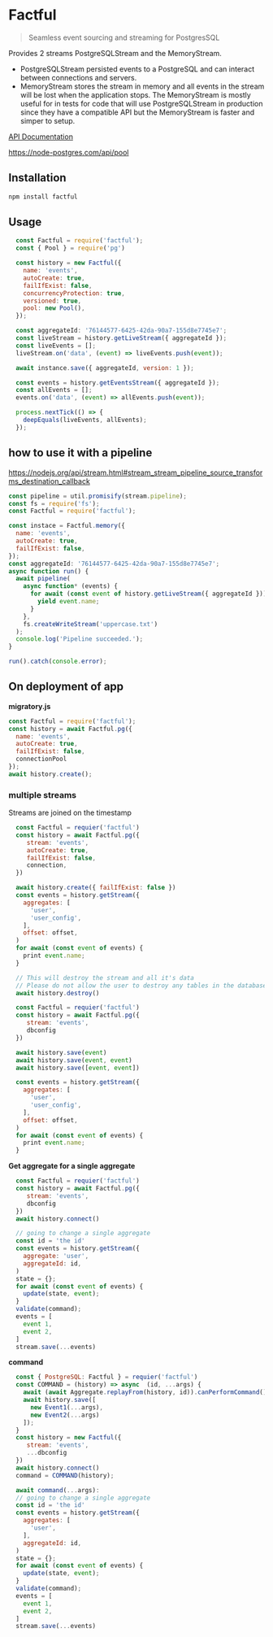 # Factful

> Seamless event sourcing and streaming for PostgresSQL

Provides 2 streams PostgreSQLStream and the MemoryStream.

- PostgreSQLStream persisted events to a PostgreSQL and can interact between
  connections and servers.
- MemoryStream stores the stream in memory and all events in the stream will be
  lost when the application stops. The MemoryStream is mostly useful for
  in tests for code that will use PostgreSQLStream in production since they have
  a compatible API but the MemoryStream is faster and simper to setup.

[API Documentation](docs/API.md)


https://node-postgres.com/api/pool

## Installation

```js
npm install factful
```

## Usage

```js
  const Factful = require('factful');
  const { Pool } = require('pg')

  const history = new Factful({
    name: 'events',
    autoCreate: true,
    failIfExist: false,
    concurrencyProtection: true,
    versioned: true,
    pool: new Pool(),
  });

  const aggregateId: '76144577-6425-42da-90a7-155d8e7745e7';
  const liveStream = history.getLiveStream({ aggregateId });
  const liveEvents = [];
  liveStream.on('data', (event) => liveEvents.push(event));

  await instance.save({ aggregateId, version: 1 });

  const events = history.getEventsStream({ aggregateId });
  const allEvents = [];
  events.on('data', (event) => allEvents.push(event));

  process.nextTick(() => {
    deepEquals(liveEvents, allEvents);
  });
```

## how to use it with a pipeline

https://nodejs.org/api/stream.html#stream_stream_pipeline_source_transforms_destination_callback

```js
const pipeline = util.promisify(stream.pipeline);
const fs = require('fs');
const Factful = require('factful');

const instace = Factful.memory({
  name: 'events',
  autoCreate: true,
  failIfExist: false,
});
const aggregateId: '76144577-6425-42da-90a7-155d8e7745e7';
async function run() {
  await pipeline(
    async function* (events) {
      for await (const event of history.getLiveStream({ aggregateId })) {
        yield event.name;
      }
    },
    fs.createWriteStream('uppercase.txt')
  );
  console.log('Pipeline succeeded.');
}

run().catch(console.error);
```

## On deployment of app

**migratory.js**

```js
const Factful = require('factful');
const history = await Factful.pg({
  name: 'events',
  autoCreate: true,
  failIfExist: false,
  connectionPool
});
await history.create();
```

### multiple streams

Streams are joined on the timestamp

```js
  const Factful = requier('factful')
  const history = await Factful.pg({
     stream: 'events',
     autoCreate: true,
     failIfExist: false,
     connection,
  })

  await history.create({ failIfExist: false })
  const events = history.getStream({
    aggregates: [
      'user',
      'user_config',
    ],
    offset: offset,
  )
  for await (const event of events) {
    print event.name;
  }

  // This will destroy the stream and all it's data
  // Please do not allow the user to destroy any tables in the database :)
  await history.destroy()
```

```js
  const Factful = requier('factful')
  const history = await Factful.pg({
     stream: 'events',
     dbconfig
  })

  await history.save(event)
  await history.save(event, event)
  await history.save([event, event])

  const events = history.getStream({
    aggregates: [
      'user',
      'user_config',
    ],
    offset: offset,
  )
  for await (const event of events) {
    print event.name;
  }
```


__Get aggregate for a single aggregate__
```js
  const Factful = requier('factful')
  const history = await Factful.pg({
     stream: 'events',
     dbconfig
  })
  await history.connect()

  // going to change a single aggregate
  const id = 'the id'
  const events = history.getStream({
    aggregate: 'user',
    aggregateId: id,
  )
  state = {};
  for await (const event of events) {
    update(state, event);
  }
  validate(command);
  events = [
    event 1,
    event 2,
  ]
  stream.save(...events)
```

__command__
```js
  const { PostgreSQL: Factful } = requier('factful')
  const COMMAND = (history) => async  (id, ...args) {
    await (await Aggregate.replayFrom(history, id)).canPerformCommand()
    await history.save([
      new Event1(...args),
      new Event2(...args)
    ]);
  }
  const history = new Factful({
     stream: 'events',
     ...dbconfig
  })
  await history.connect()
  command = COMMAND(history);

  await command(...args):
  // going to change a single aggregate
  const id = 'the id'
  const events = history.getStream({
    aggregates: [
      'user',
    ],
    aggregateId: id,
  )
  state = {};
  for await (const event of events) {
    update(state, event);
  }
  validate(command);
  events = [
    event 1,
    event 2,
  ]
  stream.save(...events)
```
